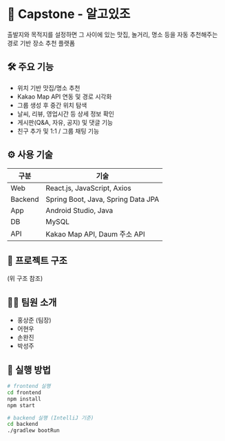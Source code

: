 # 🚀 Capstone - 알고있조

출발지와 목적지를 설정하면 그 사이에 있는 맛집, 놀거리, 명소 등을 자동 추천해주는 경로 기반 장소 추천 플랫폼

## 🛠 주요 기능
- 위치 기반 맛집/명소 추천
- Kakao Map API 연동 및 경로 시각화
- 그룹 생성 후 중간 위치 탐색
- 날씨, 리뷰, 영업시간 등 상세 정보 확인
- 게시판(Q&A, 자유, 공지) 및 댓글 기능
- 친구 추가 및 1:1 / 그룹 채팅 기능

## ⚙️ 사용 기술
| 구분       | 기술 |
|------------|------|
| Web        | React.js, JavaScript, Axios |
| Backend    | Spring Boot, Java, Spring Data JPA |
| App        | Android Studio, Java |
| DB         | MySQL |
| API        | Kakao Map API, Daum 주소 API |

## 📂 프로젝트 구조
(위 구조 참조)

## 🧑‍💻 팀원 소개
- 홍상준 (팀장)
- 어현우
- 손완진
- 박성주

## 🏁 실행 방법
```bash
# frontend 실행
cd frontend
npm install
npm start

# backend 실행 (IntelliJ 기준)
cd backend
./gradlew bootRun
```